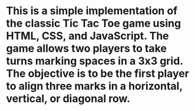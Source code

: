 # This is a simple implementation of the classic Tic Tac Toe game using HTML, CSS, and JavaScript. The game allows two players to take turns marking spaces in a 3x3 grid. The objective is to be the first player to align three marks in a horizontal, vertical, or diagonal row.